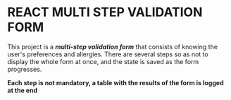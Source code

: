 # REACT MULTI STEP VALIDATION FORM

This project is a ***multi-step validation form*** that consists of knowing the user's preferences and allergies. There are several steps so as not to display the whole form at once, and the state is saved as the form progresses.

**Each step is not mandatory, a table with the results of the form is logged at the end**